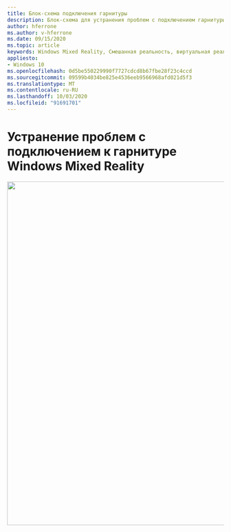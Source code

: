 ```yaml
---
title: Блок-схема подключения гарнитуры
description: Блок-схема для устранения проблем с подключением гарнитуры в гарнитурах Windows Mixed Reality.
author: hferrone
ms.author: v-hferrone
ms.date: 09/15/2020
ms.topic: article
keywords: Windows Mixed Reality, Смешанная реальность, виртуальная реальность, VR, MR, блок-схема, черный экран, отображение, подключение
appliesto:
- Windows 10
ms.openlocfilehash: 0d5be550229990f7727cdcd8b67fbe28f23c4ccd
ms.sourcegitcommit: 09599b4034be825e4536eeb9566968afd021d5f3
ms.translationtype: MT
ms.contentlocale: ru-RU
ms.lasthandoff: 10/03/2020
ms.locfileid: "91691701"
---
```

# <a name="resolving-windows-mixed-reality-headset-connectivity-problems"></a>Устранение проблем с подключением к гарнитуре Windows Mixed Reality

<img src="images/Flowchart_HMDConnectiivityV2.png" width="800">
